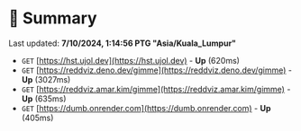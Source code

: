 # 📖 Summary
Last updated: **7/10/2024, 1:14:56 PTG "Asia/Kuala_Lumpur"**

- `GET` [https://hst.ujol.dev](https://hst.ujol.dev) - **Up** (620ms)
- `GET` [https://reddviz.deno.dev/gimme](https://reddviz.deno.dev/gimme) - **Up** (3027ms)
- `GET` [https://reddviz.amar.kim/gimme](https://reddviz.amar.kim/gimme) - **Up** (635ms)
- `GET` [https://dumb.onrender.com](https://dumb.onrender.com) - **Up** (405ms)
